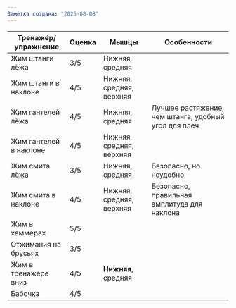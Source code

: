 ```yaml
---
Заметка создана: "2025-08-08"
---
```


| Тренажёр/упражнение    | Оценка | Мышцы                    | Особенности                                          |
| ---------------------- | ------ | ------------------------ | ---------------------------------------------------- |
| Жим штанги лёжа        | 3/5    | Нижняя, средняя          |                                                      |
| Жим штанги в наклоне   | 4/5    | Нижняя, средняя, верхняя |                                                      |
| Жим гантелей лёжа      | 4/5    | Нижняя, средняя          | Лучшее растяжение, чем штанга, удобный угол для плеч |
| Жим гантелей в наклоне | 4/5    | Нижняя, средняя, верхняя |                                                      |
| Жим смита лёжа         | 3/5    | Нижняя, средняя          | Безопасно, но неудобно                               |
| Жим смита в наклоне    | 4/5    | Нижняя, средняя, верхняя | Безопасно, правильная амплитуда для наклона          |
| Жим в хаммерах         | 5/5    |                          |                                                      |
| Отжимания на брусьях   | 3/5    |                          |                                                      |
| Жим в тренажёре вниз   | 4/5    | **Нижняя**, средняя      |                                                      |
| Бабочка                | 4/5    |                          |                                                      |
